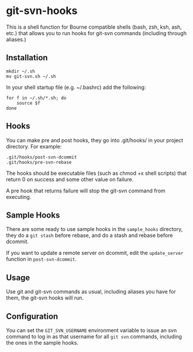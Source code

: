 git-svn-hooks
=============

This is a shell function for Bourne compatible shells (bash, zsh, ksh, ash,
etc.) that allows you to run hooks for git-svn commands (including through
aliases.)

Installation
------------

    mkdir ~/.sh
    mv git-svn.sh ~/.sh

In your shell startup file (e.g. ~/.bashrc) add the following:

    for f in ~/.sh/*.sh; do
        source $f
    done

Hooks
-----

You can make pre and post hooks, they go into .git/hooks/ in your project
directory. For example:

    .git/hooks/post-svn-dcommit
    .git/hooks/pre-svn-rebase

The hooks should be executable files (such as chmod +x shell scripts) that
return 0 on success and some other value on failure.

A pre hook that returns failure will stop the git-svn command from executing.

Sample Hooks
------------

There are some ready to use sample hooks in the `sample_hooks` directory, they
do a `git stash` before rebase, and do a stash and rebase before dcommit.

If you want to update a remote server on dcommit, edit the `update_server`
function in `post-svn-dcommit`.

Usage
-----

Use git and git-svn commands as usual, including aliases you have for them,
the git-svn hooks will run.

Configuration
-------------

You can set the `GIT_SVN_USERNAME` environment variable to issue an svn command
to log in as that username for all `git svn` commands, including the ones in
the sample hooks.
